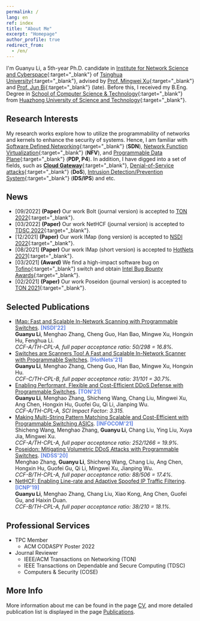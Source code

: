 ```yaml
---
permalink: /
lang: en
ref: index
title: "About Me"
excerpt: "Homepage"
author_profile: true
redirect_from: 
  - /en/
---
```


I'm Guanyu Li, a 5th-year Ph.D. candidate in [Institute for Network Science and Cyberspace](http://www.insc.tsinghua.edu.cn){:target="\_blank"} of [Tsinghua University](https://www.tsinghua.edu.cn){:target="\_blank"}, advised by [Prof. Mingwei Xu](http://routing.netlab.edu.cn/tiki-index.php?page=Mingwei+Xu){:target="\_blank"} and [Prof. Jun Bi](http://netarchlab.tsinghua.edu.cn/~junbi/){:target="\_blank"} (late).
Before this, I received my B.Eng. Degree in [School of Computer Science & Technology](http://cs.hust.edu.cn){:target="\_blank"} from [Huazhong University of Science and Technology](http://www.hust.edu.cn){:target="\_blank"}.

Research Interests
------
My research works explore how to utilize the programmability of networks and kernels to enhance the security of systems.
Hence, I am familiar with [Software Defined Networking](https://en.wikipedia.org/wiki/Software-defined_networking){:target="\_blank"} (**SDN**), [Network Function Virtualization](https://en.wikipedia.org/wiki/Network_function_virtualization){:target="\_blank"} (**NFV**), and [Programmable Data Plane](https://searchnetworking.techtarget.com/answer/What-is-a-programmable-data-plane-and-where-does-P4-fit-in){:target="\_blank"} (**PDP, P4**).
In addition, I have digged into a set of fields, such as [**Cloud Gateway**](https://www.telco.com/blog/what-is-cloud-gateway/){:target="\_blank"}, [Denial-of-Service attacks](https://en.wikipedia.org/wiki/Denial-of-service_attack){:target="\_blank"} (**DoS**), [Intrusion Detection/Prevention System](https://en.wikipedia.org/wiki/Intrusion_detection_system){:target="\_blank"} (**IDS/IPS**) and etc. 

News
------
* [09/2022] **(Paper)** Our work Bolt (journal version) is accepted to [TON 2022](https://ieeexplore.ieee.org/document/9875219){:target="\_blank"}.
* [03/2022] **(Paper)** Our work NetHCF (journal version) is accepted to [TDSC 2022](https://ieeexplore.ieee.org/abstract/document/9288943){:target="\_blank"}.
* [12/2021] **(Paper)** Our work IMap (long version) is accepted to [NSDI 2022](https://www.usenix.org/conference/nsdi22){:target="\_blank"}.
* [08/2021] **(Paper)** Our work IMap (short version) is accepted to [HotNets 2021](https://conferences.sigcomm.org/hotnets/2021){:target="\_blank"}.
* [03/2021] **(Award)** We find a high-impact software bug on [Tofino](https://www.intel.com/content/www/us/en/products/network-io/programmable-ethernet-switch.html){:target="\_blank"} switch and obtain [Intel Bug Bounty Awards](https://www.intel.com/content/www/us/en/security-center/bug-bounty-program.html){:target="\_blank"}.
* [02/2021] **(Paper)** Our work Poseidon (journal version) is accepted to [TON 2021](https://ieeexplore.ieee.org/abstract/document/9387461){:target="\_blank"}.

Selected Publications
------
* [IMap: Fast and Scalable In-Network Scanning with Programmable Switches](/publications/2022-04-NSDI-IMap). **<font color="#6384E2">[NSDI'22]</font>**  
**Guanyu Li**, Menghao Zhang, Cheng Guo, Han Bao, Mingwe Xu, Hongxin Hu, Fenghua Li.  
*CCF-A/TH-CPL-A, full paper acceptance ratio: 50/298 = 16.8%.*
* [Switches are Scanners Too! A Fast and Scalable In-Network Scanner with Programmable Switches](/publications/2021-11-HotNets-IMap). **<font color="#6384E2">[HotNets'21]</font>**  
**Guanyu Li**, Menghao Zhang, Cheng Guo, Han Bao, Mingwe Xu, Hongxin Hu.  
*CCF-C/TH-CPL-B, full paper acceptance ratio: 31/101 = 30.7%.*
* [Enabling Performant, Flexible and Cost-Efficient DDoS Defense with Programmable Switches](/publications/2021-06-TON-Poseidon). **<font color="#6384E2">[TON'21]</font>**  
**Guanyu Li**, Menghao Zhang, Shicheng Wang, Chang Liu, Mingwei Xu, Ang Chen, Hongxin Hu, Guofei Gu, Qi Li, Jianping Wu.  
*CCF-A/TH-CPL-A, SCI Impact Factor: 3.315.*
* [Making Multi-String Pattern Matching Scalable and Cost-Efficient with Programmable Switching ASICs](/publications/2021-05-INFOCOM-Bolt). **<font color="#6384E2">[INFOCOM'21]</font>**  
Shicheng Wang, Menghao Zhang, **Guanyu Li**, Chang Liu, Ying Liu, Xuya Jia, Mingwei Xu.  
*CCF-A/TH-CPL-A, full paper acceptance ratio: 252/1266 = 19.9%.*
* [Poseidon: Mitigating Volumetric DDoS Attacks with Programmable Switches](/publications/2020-02-NDSS-Poseidon). **<font color="#6384E2">[NDSS'20]</font>**  
Menghao Zhang, **Guanyu Li**, Shicheng Wang, Chang Liu, Ang Chen, Hongxin Hu, Guofei Gu, Qi Li, Mingwei Xu, Jianping Wu.  
*CCF-B/TH-CPL-A, full paper acceptance ratio: 88/506 = 17.4%.*
* [NetHCF: Enabling Line-rate and Adaptive Spoofed IP Traffic Filtering](/publications/2019-10-ICNP-NetHCF). **<font color="#6384E2">[ICNP'19]</font>**  
**Guanyu Li**, Menghao Zhang, Chang Liu, Xiao Kong, Ang Chen, Guofei Gu, and Haixin Duan.  
*CCF-B/TH-CPL-A, full paper acceptance ratio: 38/210 = 18.1%.*

Professional Services
------
* TPC Member
  * ACM CODASPY Poster 2022
* Journal Reviewer
  * IEEE/ACM Transactions on Networking (TON)
  * IEEE Transactions on Dependable and Secure Computing (TDSC)
  * Computers & Security (COSE)

More Info
------
More information about me can be found in the page [CV](/cv), and more detailed publication list is displayed in the page [Publications](/publications).

